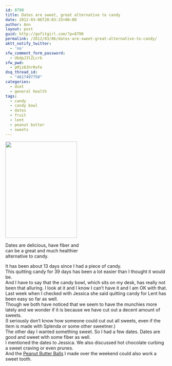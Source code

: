 ```yaml
---
id: 8790
title: Dates are sweet, great alternative to candy
date: 2012-03-06T20:03:33+00:00
author: Ann
layout: post
guid: http://gofitgirl.com/?p=8790
permalink: /2012/03/06/dates-are-sweet-great-alternative-to-candy/
aktt_notify_twitter:
  - 'no'
sfw_comment_form_password:
  - UbdpJ3lZLcrb
sfw_pwd:
  - pMjz0JhrRxFe
dsq_thread_id:
  - "4617497750"
categories:
  - diet
  - general health
tags:
  - candy
  - candy bowl
  - dates
  - fruit
  - lent
  - peanut butter
  - sweets
---
```

<div id="attachment_8793" style="width: 233px" class="wp-caption alignleft">
  <a href="http://gofitgirl.com/blog/wp-content/uploads/2012/03/Dates.jpg"><img class="size-medium wp-image-8793" title="Dates" src="http://gofitgirl.com/blog/wp-content/uploads/2012/03/Dates-223x300.jpg" alt="" width="223" height="300" /></a>
  
  <p class="wp-caption-text">
    Dates are delicious, have fiber and can be a great and much healthier alternative to candy.
  </p>
</div>

  
It has been about 13 days since I had a piece of candy.  
This quitting candy for 39 days has been a lot easier than I thought it would be.  
And I have to say that the candy bowl, which sits on my desk, has really not been that alluring. I look at it and I know I can&#8217;t have it and I am OK with that.  
Last week when I checked with Jessica she said quitting candy for Lent has been easy so far as well.  
Though we both have noticed that we seem to have the munchies more lately and we wonder if it is because we have cut out a decent amount of sweets.  
(I seriously don&#8217;t know how someone could cut out all sweets, even if the item is made with Splenda or some other sweetner.)  
The other day I wanted something sweet. So I had a few dates. Dates are good and sweet with some fiber as well.  
I mentioned the dates to Jessica. We also discussed hot chocolate curbing a sweet craving or even prunes.  
And the [Peanut Butter Balls](http://gofitgirl.com/?p=8755) I made over the weekend could also work a sweet tooth.